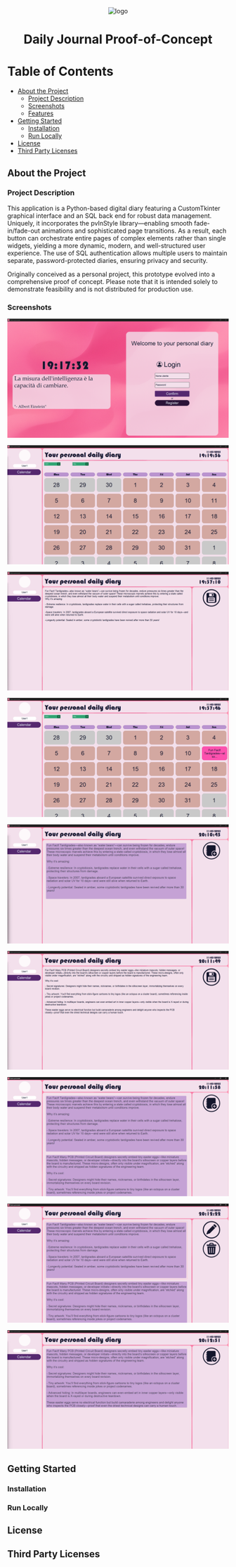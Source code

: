 <div align="center">
  <img src="Images/App_Icon.ico" alt="logo" width="200" height="auto" />
  <h1>Daily Journal Proof-of-Concept</h1>
</div>

# Table of Contents

- [About the Project](#about-the-project)
  * [Project Description](#project-description)
  * [Screenshots](#screenshots)
  * [Features](#features)
- [Getting Started](#getting-started)
  * [Installation](#installation)
  * [Run Locally](#run-locally)
- [License](#license)
- [Third Party Licenses](#third-party-licenses)

## About the Project

### Project Description

This application is a Python-based digital diary featuring a CustomTkinter graphical interface and an SQL back end for robust data management. Uniquely, it incorporates the pvInStyle library—enabling smooth fade-in/fade-out animations and sophisticated page transitions. As a result, each button can orchestrate entire pages of complex elements rather than single widgets, yielding a more dynamic, modern, and well-structured user experience.
The use of SQL authentication allows multiple users to maintain separate, password-protected diaries, ensuring privacy and security.

Originally conceived as a personal project, this prototype evolved into a comprehensive proof of concept. Please note that it is intended solely to demonstrate feasibility and is not distributed for production use.

### Screenshots
  ![Login page](Screenshots/00.png)

  ![Main page](Screenshots/01.png)

  ![Creating a note](Screenshots/02.png)

  ![Main Page with the note](Screenshots/03.png)

  ![List of the notes in a day](Screenshots/04.png)

  ![Creating a second note](Screenshots/05.png)

  ![List of the notes in a day with two notes](Screenshots/06.png)

  ![Deleting a note](Screenshots/07.png)

  ![List of the notes in a day](Screenshots/08.png)

## Getting Started

### Installation

### Run Locally

## License

## Third Party Licenses

